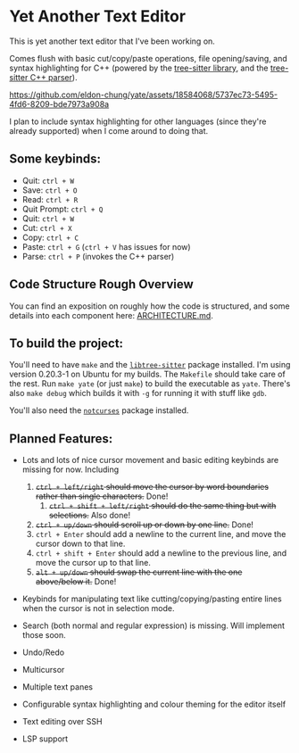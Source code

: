 # Yet Another Text Editor 

This is yet another text editor that I've been working on. 

Comes flush with basic cut/copy/paste operations, file opening/saving, and syntax highlighting for C++ (powered by the [tree-sitter library](https://tree-sitter.github.io/tree-sitter/), and the [tree-sitter C++ parser](https://github.com/tree-sitter/tree-sitter-cpp)). 

https://github.com/eldon-chung/yate/assets/18584068/5737ec73-5495-4fd6-8209-bde7973a908a

I plan to include syntax highlighting for other languages (since they're already supported) when I come around to doing that.

## Some keybinds:
  * Quit: `ctrl + W` 
  * Save: `ctrl + O` 
  * Read: `ctrl + R` 
  * Quit Prompt: `ctrl + Q` 
  * Quit: `ctrl + W` 
  * Cut: `ctrl + X`  
  * Copy: `ctrl + C`  
  * Paste: `ctrl + G` (`ctrl + V` has issues for now)  
  * Parse: `ctrl + P` (invokes the C++ parser) 

## Code Structure Rough Overview
You can find an exposition on roughly how the code is structured, and some details into each component here: [ARCHITECTURE.md](ARCHITECTURE.md).

## To build the project:
You'll need to have `make` and the [`libtree-sitter`](https://tree-sitter.github.io/tree-sitter/) package installed. I'm using version 0.20.3-1 on Ubuntu for my builds. The `Makefile` should take care of the rest. 
Run `make yate` (or just `make`) to build the executable as `yate`. There's also `make debug` which builds it with `-g` for running it with stuff like `gdb`.

You'll also need the [`notcurses`](https://github.com/dankamongmen/notcurses) package installed.  

## Planned Features:
* Lots and lots of nice cursor movement and basic editing keybinds are missing for now. Including
  1. ~~`ctrl + left/right` should move the cursor by word boundaries rather than single characters.~~ Done!
     1. ~~`ctrl + shift + left/right` should do the same thing but with selections.~~ Also done!
  3. ~~`ctrl + up/down` should scroll up or down by one line.~~ Done!
  4. `ctrl + Enter` should add a newline to the current line, and move the cursor down to that line.
  5. `ctrl + shift + Enter` should add a newline to the previous line, and move the cursor up to that line.
  6. ~~`alt + up/down` should swap the current line with the one above/below it.~~ Done!
    
* Keybinds for manipulating text like cutting/copying/pasting entire lines when the cursor is not in selection mode.

* Search (both normal and regular expression) is missing. Will implement those soon. 
* Undo/Redo
* Multicursor
* Multiple text panes
* Configurable syntax highlighting and colour theming for the editor itself
* Text editing over SSH
* LSP support

